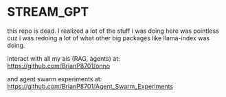 # STREAM_GPT

this repo is dead. I realized a lot of the stuff i was doing here was pointless cuz i was redoing a lot of what other big packages like llama-index was doing.

interact with all my ais (RAG, agents) at: https://github.com/BrianP8701/onno

and agent swarm experiments at: https://github.com/BrianP8701/Agent_Swarm_Experiments
